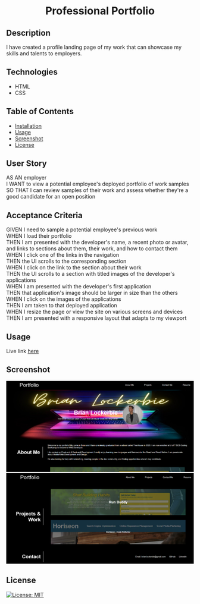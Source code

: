 <h1 align="center">Professional Portfolio</h1>

## Description
I have created a profile landing page of my work that can showcase my skills and talents to employers.

## Technologies
* HTML
* CSS

## Table of Contents

- [Installation](#installation)
- [Usage](#usage)
- [Screenshot](#screenshot)
- [License](#license)

## User Story
AS AN employer<br>
I WANT to view a potential employee's deployed portfolio of work samples<br>
SO THAT I can review samples of their work and assess whether they're a good candidate for an open position

## Acceptance Criteria
GIVEN I need to sample a potential employee's previous work<br>
WHEN I load their portfolio<br>
THEN I am presented with the developer's name, a recent photo or avatar, and links to sections about them, their work, and how to contact them<br>
WHEN I click one of the links in the navigation<br>
THEN the UI scrolls to the corresponding section<br>
WHEN I click on the link to the section about their work<br>
THEN the UI scrolls to a section with titled images of the developer's applications<br>
WHEN I am presented with the developer's first application<br>
THEN that application's image should be larger in size than the others<br>
WHEN I click on the images of the applications<br>
THEN I am taken to that deployed application<br>
WHEN I resize the page or view the site on various screens and devices<br>
THEN I am presented with a responsive layout that adapts to my viewport

## Usage
Live link [here](https://brianlockerbie.github.io/professional-portfolio)



## Screenshot 

<img src="./assets/images/portfolio_screenshot.png">

<img src="./assets/images/portfolio_screenshot1.png">

## License
[![License: MIT](https://img.shields.io/badge/License-MIT-yellow.svg)](https://opensource.org/licenses/MIT)
